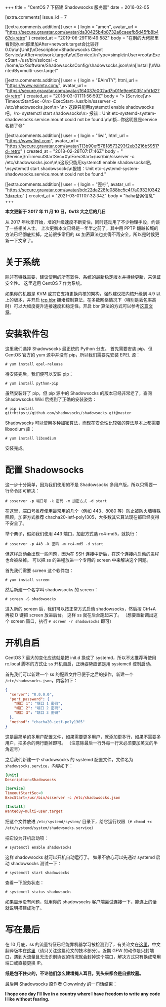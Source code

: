 +++
title = "CentOS 7 下搭建 Shadowsocks 服务器"
date = 2016-02-05

[extra.comments]
issue_id = 7

[[extra.comments.addition]]
user = { login = "amen", avatar_url = "https://secure.gravatar.com/avatar/da30425b4b8732a6caeefb5d45fb8b46?d=retro" }
created_at = "2019-06-29T18:49:58Z"
body = "在别的大佬那里看到说unit那里加After=network.target会比较好0.0\n\n[Unit]\nDescription=Shadowsocks Client Service\nAfter=network.target\n\n[Service]\nType=simple\nUser=root\nExecStart=/usr/bin/sslocal -c /home/xx/Software/ShadowsocksConfig/shadowsocks.json\n\n[Install]\nWantedBy=multi-user.target"

[[extra.comments.addition]]
user = { login = "EAimTY", html_url = "https://www.eaimty.com/", avatar_url = "https://secure.gravatar.com/avatar/f64037e002ad7b01fe9ee60351bfd1d2?d=retro" }
created_at = "2018-03-01T11:56:59Z"
body = "> [Service]\n> TimeoutStartSec=0\n> ExecStart=/usr/bin/ssserver -c /etc/shadowsocks.json\n> \n> 这段只能用systemctl enable shadowsocks吧。\n> systemctl start shadowsocks\n> 报错：Unit etc-systemd-system-shadowsocks.service.mount could not be found.\n\n额...你这明显是service名错了😅"

[[extra.comments.addition]]
user = { login = "liwl", html_url = "https://www.1iwl.com", avatar_url = "https://secure.gravatar.com/avatar/113b90ef57818573293f2eb3216b5951?d=retro" }
created_at = "2018-02-28T07:17:46Z"
body = "[Service]\nTimeoutStartSec=0\nExecStart=/usr/bin/ssserver -c /etc/shadowsocks.json\n\n这段只能用systemctl enable shadowsocks吧。\nsystemctl start shadowsocks\n报错：Unit etc-systemd-system-shadowsocks.service.mount could not be found."

[[extra.comments.addition]]
user = { login = "歪柠", avatar_url = "https://secure.gravatar.com/avatar/bdc22da228fe088bc5c4f7a0932f0342?d=retro" }
created_at = "2021-03-01T07:32:34Z"
body = "haha备案信息"
+++

**本文更新于 2017 年 11 月 10 日，0x13 大之后的几日**

从 2017 年秋季开始，墙的升级速度不断变快，同时还动用了不少物理手段，约谈了一些相关人士。
上次更新本文已经是一年半之前了，其中用 PPTP 翻越长城的方法已经彻底挂掉。之前很多常用的 ss 加密算法也变得不再安全，所以是时候更新一下文章了。

<!--more-->

# 关于系统

除非有特殊需要，建议使用的所有软件、系统的最新稳定版本并持续更新，来保证安全性。
这里选用 CentOS 7 作为系统。

如果你的机器是 KVM 或其它支持更换内核的架构，强烈建议把内核升级到 4.9 以上的版本，并开启 [tcp bbr](https://github.com/google/bbr) 拥堵控制算法，在多数网络情况下（特别是丢包率高时）可以大幅度提升连接速度和稳定性。开启 bbr 算法的方式可以参考[这篇文章](https://www.isthnew.com/centos7-bbr/)。

# 安装软件包

这里我们选择 Shadowsocks 最正统的 Python 分支。
首先需要安装 pip，但 CentOS 官方的 yum 源中并没有 pip，所以我们需要先安装 EPEL 源：

`# yum install epel-release`

待安装完后，我们便可以安装 pip：

`# yum install python-pip`

虽然安装好了 pip，但 pip 源中的 Shadowsocks 的版本已经非常老了，查阅 Shadowsocks Wiki 后找到了正确的安装姿势：

`# pip install git+https://github.com/shadowsocks/shadowsocks.git@master`

Shadowsocks 可以使用多种加密算法，而现在安全性比较强的算法基本上都需要 libsodium 库：

`# yum install libsodium`

安装完成。

# 配置 Shadowsocks

这一步十分简单，因为我们使用的不是 Shadowsocks 多用户版，所以只需要一行命令即可解决：

`# ssserver -p 端口号 -k 密码 -m 加密方式 -d start`

在这里，端口号推荐使用最常用的几个（例如 443、8080 等）防止被防火墙特殊照顾，加密方式推荐 chacha20-ietf-poly1305，大多数其它算法现在都已经变得不安全了。

举个栗子，假如我们使用 443 端口，加密方式选 rc4-md5，就执行：

`# ssserver -p 443 -k 密码 -m rc4-md5 -d start`

但这样启动会出现一些问题，因为在 SSH 连接中断后，在这个连接内启动的进程也会被杀掉。
可以把 ss 的进程放进一个专用的 screen 中来解决这个问题。

首先我们需要 screen 这个软件包：

`# yum install screen`

然后新建一个名字叫 shadowsocks 的 screen：

`# screen -S shadowsocks`

进入新的 screen 后，我们可以按正常方式启动 shadowsocks，然后按 Ctrl+A 再按 D 键把 screen 放进后台。
这样 ss 就在后台跑起来了。
（想要重新调出这个 screen 窗口，执行 `# screen -r shadowsocks` 即可）

# 开机自启

CentOS 7 最大的变化应该就是把 init.d 换成了 systemd，所以不太推荐再使用 rc.local 脚本的方式让 ss 开机自启，正确姿势应该是用 systemctl 控制启动。

首先我们可以新建一个 ss 的配置文件已便于之后的操作，新建一个 `/etc/shadowsocks.json`，内容如下：

```json
{
  "server": "0.0.0.0",
  "port_password": {
    "端口 1": "端口 1 密码",
    "端口 2": "端口 2 密码",
    "端口 3": "端口 3 密码"
  },
  "method": "chacha20-ietf-poly1305"
}
```

这是最简单的多用户配置文件，如果需要更多用户，就添加更多行，如果不需要多用户，把多余的两行删掉即可。
（注意除最后一行外每一行末必须要加英文的半角逗号）

之后我们新建一个 shadowsocks 的 systemd 配置文件，文件名为 `shadowsocks.service`，内容如下：

```conf
[Unit]
Description=Shadowsocks

[Service]
TimeoutStartSec=0
ExecStart=/usr/bin/ssserver -c /etc/shadowsocks.json

[Install]
WantedBy=multi-user.target
```

把这个文件放进 `/etc/systemd/system/` 目录下，给它运行权限（`# chmod +x /etc/systemd/system/shadowsocks.service`）

把它设为开机启动项：

`# systemctl enable shadowsocks`

这样 shadowsocks 就可以开机自动运行了。
如果不放心可以先通过 systemd 启动 shadowsocks 测试一下：

`# systemctl start shadowsocks`

查看一下服务状态：

`# systemctl status shadowsocks`

如果显示没有问题，就用你的 shadowsocks 客户端尝试连接一下，能连上的话就说明搭建成功了。

# 写在最后

在 10 月底，ss 的流量特征已经能靠机器学习被检测到了，有关论文在[这里](http://ieeexplore.ieee.org/document/8048116/)，中文翻译版本在[这里](https://juejin.im/post/59dfbd93f265da430d570482)（请只关注这篇论文的技术部分）。近期 GFW 的动作是只封端口，遇到大流量且无法识别协议的情况就会封掉这个端口，解决方式只有换成常用端口或直接更换 IP。

**纸是包不住火的，不论他们怎么建墙掩人耳目，到头来都会是自掘坟墓。**

最后用 Shadowsocks 原作者 Clowwindy 的一句话结束：

**I hope one day I’ll live in a country where I have freedom to write any code I like without fearing.**

